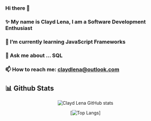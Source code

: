 ### Hi there 👋
### ✨ My name is Clayd Lena, I am a Software Development Enthusiast
### 🌱 I’m currently learning JavaScript Frameworks
### 💬 Ask me about ... SQL
### 📫 How to reach me: claydlena@outlook.com


## 📊 Github Stats 

<div align="center">

![Clayd Lena GitHub stats](https://github-profile-summary-cards.vercel.app/api/cards/repos-per-language?username=ClaydLena&theme=dracula)

[![Top Langs](https://github-readme-stats.vercel.app/api/top-langs/?username=ClaydLena&langs_count=10&show_icons=true&theme=tokyonight&layout=compact)]

</div>
